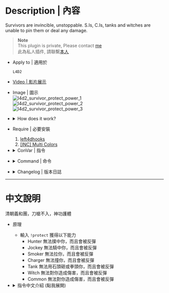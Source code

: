 # Description | 內容
Survivors are invincible, unstoppable. S.Is, C.Is, tanks and witches are unable to pin them or deal any damage.

> __Note__ <br/>
This plugin is private, Please contact [me](https://github.com/fbef0102/Game-Private_Plugin#私人插件列表-private-plugins-list)<br/>
此為私人插件, 請聯繫[本人](https://github.com/fbef0102/Game-Private_Plugin#私人插件列表-private-plugins-list)

* Apply to | 適用於
    ```
    L4D2
    ```

* [Video | 影片展示](https://youtu.be/HIRajcZE5ro)

* Image | 圖示
    <br/>![l4d2_survivor_protect_power_1](image/l4d2_survivor_protect_power_1.gif)
    <br/>![l4d2_survivor_protect_power_2](image/l4d2_survivor_protect_power_2.gif)
    <br/>![l4d2_survivor_protect_power_3](image/l4d2_survivor_protect_power_3.gif)

* <details><summary>How does it work?</summary>

    * Type ```!protect``` to gain protect power
        * Hunter is unable to pounce on you and stagger back.
        * Jockey is unable to ride on you and stagger back.
        * Smoker is unable to drag you and stagger back.
        * Charger is unable to charge on you and stagger back.
        * Tank is unable to rock or punch on you and stagger back.
        * Witch is unable to deal damag and stagger back.
        * Common infected is unable to deal damag and stagger back.
</details>

* Require | 必要安裝
	1. [left4dhooks](https://forums.alliedmods.net/showthread.php?t=321696)
    2. [[INC] Multi Colors](https://github.com/fbef0102/L4D1_2-Plugins/releases/tag/Multi-Colors)
	
* <details><summary>ConVar | 指令</summary>

    * cfg/sourcemod/l4d2_survivor_protect_power.cfg
        ```php
        // 0=Plugin off, 1=Plugin on.
        l4d2_survivor_protect_power_allow "1"

        // Turn on the plugin in these game modes, separate by commas (no spaces). (Empty = all).
        l4d2_survivor_protect_power_modes ""

        // Turn off the plugin in these game modes, separate by commas (no spaces). (Empty = none).
        l4d2_survivor_protect_power_modes_off ""

        // Turn on the plugin in these game modes. 0=All, 1=Coop, 2=Survival, 4=Versus, 8=Scavenge. Add numbers together.
        l4d2_survivor_protect_power_modes_tog "0"

        // Player with these flag have access to enable the protect power (Empty=Everyone, -1=No one)
        l4d2_survivor_protect_power_flags ""

        // If 1, turn on protect power for players by default
        l4d2_survivor_protect_power_default "0"

        // If 1, Block Spit Damage
        l4d2_survivor_protect_power_spit "1"

        // Push players/infected by this much force if protect power. (0=Off)
        l4d2_survivor_protect_power_push "800"

        // 0=Stagger, 1=Push Away Smoker.
        l4d2_survivor_protect_power_smoker "0"

        // 0=Stagger, 1=Push Away Boomer.
        l4d2_survivor_protect_power_boomer "1"

        // 0=Stagger, 1=Push Away Hunter.
        l4d2_survivor_protect_power_hunter "1"

        // 0=Stagger, 1=Push Away Spitter.
        l4d2_survivor_protect_power_spitter "1"

        // 0=Stagger, 1=Push Away Jockey.
        l4d2_survivor_protect_power_jockey "1"

        // 0=Stagger, 1=Push Away Charger.
        l4d2_survivor_protect_power_charger "1"

        // 0=Stagger, 1=Push Away Tank.
        l4d2_survivor_protect_power_tank "0"

        // Protect Sound file path (relative to to sound/, empty=disable)
        l4d2_survivor_protect_power_soundfile "physics/metal/metal_grate_impact_hard2.wav"
        ```
</details>

* <details><summary>Command | 命令</summary>
	
	* **Turn on/off protect power**
		```php
		sm_protect
		```
</details>

* <details><summary>Changelog | 版本日誌</summary>

    * 1.0 (2023-8-16)
	    * Initial Release
</details>

- - - -
# 中文說明
清朝義和團，刀槍不入，神功護體

* 原理
    * 輸入 ```!protect``` 獲得以下能力
        * Hunter 無法撲中你，而且會被反彈
        * Jockey 無法騎中你，而且會被反彈
        * Smoker 無法拉你，而且會被反彈
        * Charger 無法撞你，而且會被反彈
        * Tank 無法用石頭砸或拳頭你，而且會被反彈
        * Witch 無法對你造成傷害，而且會被反彈
        * Common 無法對你造成傷害，而且會被反彈
        
* <details><summary>指令中文介紹 (點我展開)</summary>

    * cfg/sourcemod/l4d2_survivor_protect_power.cfg
        ```php
        // 0=關閉插件, 1=啟動插件
        l4d2_survivor_protect_power_allow "1"

        // 什麼模式下啟動此插件, 逗號區隔 (無空白). (留白 = 所有模式)
        l4d2_survivor_protect_power_modes ""

       // 什麼模式下關閉此插件, 逗號區隔 (無空白). (留白 = 無)
        l4d2_survivor_protect_power_modes_off ""

        // 什麼模式下啟動此插件. 0=所有模式, 1=戰役, 2=生存, 4=對抗, 8=清道夫. 請將數字相加起來
        l4d2_survivor_protect_power_modes_tog "0"

        // 擁有這些權限的玩家，才可以有神功護體 (留白 = 任何人都能, -1: 無人)
        l4d2_survivor_protect_power_flags ""

        // 為1時，預設幫玩家開啟神功護體的能力
        l4d2_survivor_protect_power_default "0"

        // 為1時，Spitter的酸液無法造成傷害
        l4d2_survivor_protect_power_spit "1"

        // 特感或殭屍被神功護體彈開的力道值. (0=不彈開)
        l4d2_survivor_protect_power_push "800"

        // 如何反彈Smoker? 0=震退, 1=彈開.
        l4d2_survivor_protect_power_smoker "0"

        // 如何反彈Boomer? 0=震退, 1=彈開.
        l4d2_survivor_protect_power_boomer "1"

        // 如何反彈Hunter? 0=震退, 1=彈開.
        l4d2_survivor_protect_power_hunter "1"

        // 如何反彈Spitter? 0=震退, 1=彈開.
        l4d2_survivor_protect_power_spitter "1"

        // 如何反彈Jockey? 0=震退, 1=彈開.
        l4d2_survivor_protect_power_jockey "1"

        // 如何反彈Charger? 0=震退, 1=彈開.
        l4d2_survivor_protect_power_charger "1"

        // 如何反彈Tank? 0=震退, 1=彈開.
        l4d2_survivor_protect_power_tank "0"

        // 反彈的音效檔案，請填入路徑 (路徑相對於 sound 資料夾, 留白=關閉音效)
        l4d2_survivor_protect_power_soundfile "physics/metal/metal_grate_impact_hard2.wav"
        ```
</details>
